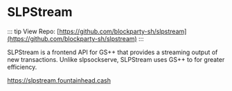 # SLPStream

::: tip View Repo:
[https://github.com/blockparty-sh/slpstream](https://github.com/blockparty-sh/slpstream)
:::

SLPStream is a frontend API for GS++ that provides a streaming output of new transactions. Unlike slpsockserve, SLPStream uses GS++ to for greater efficiency.

https://slpstream.fountainhead.cash
